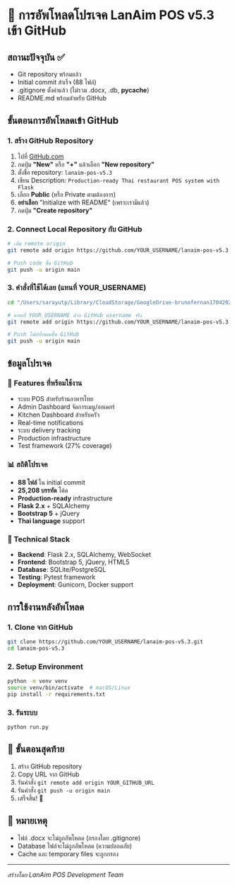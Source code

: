 # 🚀 การอัพโหลดโปรเจค LanAim POS v5.3 เข้า GitHub

## สถานะปัจจุบัน ✅
- Git repository พร้อมแล้ว
- Initial commit สำเร็จ (88 ไฟล์)
- .gitignore ตั้งค่าแล้ว (ไม่รวม .docx, .db, __pycache__)
- README.md พร้อมสำหรับ GitHub

## ขั้นตอนการอัพโหลดเข้า GitHub

### 1. สร้าง GitHub Repository
1. ไปที่ [GitHub.com](https://github.com)
2. กดปุ่ม **"New"** หรือ **"+"** แล้วเลือก **"New repository"**
3. ตั้งชื่อ repository: `lanaim-pos-v5.3`
4. เขียน Description: `Production-ready Thai restaurant POS system with Flask`
5. เลือก **Public** (หรือ Private ตามต้องการ)
6. **อย่าเลือก** "Initialize with README" (เพราะเรามีแล้ว)
7. กดปุ่ม **"Create repository"**

### 2. Connect Local Repository กับ GitHub
```bash
# เพิ่ม remote origin
git remote add origin https://github.com/YOUR_USERNAME/lanaim-pos-v5.3.git

# Push code ขึ้น GitHub
git push -u origin main
```

### 3. คำสั่งที่ใช้ได้เลย (แทนที่ YOUR_USERNAME)
```bash
cd "/Users/sarayutp/Library/CloudStorage/GoogleDrive-brunofernan17042021@gmail.com/My Drive/01_Learning/100_Project/03_LanAim/lan-im-pos_v5.3"

# แทนที่ YOUR_USERNAME ด้วย GitHub username จริง
git remote add origin https://github.com/YOUR_USERNAME/lanaim-pos-v5.3.git

# Push ไฟล์ทั้งหมดขึ้น GitHub
git push -u origin main
```

## ข้อมูลโปรเจค

### 🎯 Features ที่พร้อมใช้งาน
- ระบบ POS สำหรับร้านอาหารไทย
- Admin Dashboard จัดการเมนู/ออเดอร์
- Kitchen Dashboard สำหรับครัว
- Real-time notifications
- ระบบ delivery tracking
- Production infrastructure
- Test framework (27% coverage)

### 📊 สถิติโปรเจค
- **88 ไฟล์** ใน initial commit
- **25,208 บรรทัด** โค้ด
- **Production-ready** infrastructure
- **Flask 2.x** + SQLAlchemy
- **Bootstrap 5** + jQuery
- **Thai language** support

### 🔧 Technical Stack
- **Backend**: Flask 2.x, SQLAlchemy, WebSocket
- **Frontend**: Bootstrap 5, jQuery, HTML5
- **Database**: SQLite/PostgreSQL
- **Testing**: Pytest framework
- **Deployment**: Gunicorn, Docker support

## การใช้งานหลังอัพโหลด

### 1. Clone จาก GitHub
```bash
git clone https://github.com/YOUR_USERNAME/lanaim-pos-v5.3.git
cd lanaim-pos-v5.3
```

### 2. Setup Environment
```bash
python -m venv venv
source venv/bin/activate  # macOS/Linux
pip install -r requirements.txt
```

### 3. รันระบบ
```bash
python run.py
```

## 🎉 ขั้นตอนสุดท้าย
1. สร้าง GitHub repository
2. Copy URL จาก GitHub
3. รันคำสั่ง `git remote add origin YOUR_GITHUB_URL`
4. รันคำสั่ง `git push -u origin main`
5. เสร็จสิ้น! 🚀

## 📝 หมายเหตุ
- ไฟล์ .docx จะไม่ถูกอัพโหลด (กรองโดย .gitignore)
- Database ไฟล์จะไม่ถูกอัพโหลด (ความปลอดภัย)
- Cache และ temporary files จะถูกกรอง

---
*สร้างโดย LanAim POS Development Team*
